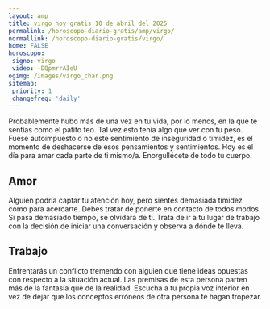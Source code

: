 ```yaml
---
layout: amp
title: virgo hoy gratis 10 de abril del 2025 
permalink: /horoscopo-diario-gratis/amp/virgo/
normallink: /horoscopo-diario-gratis/virgo/
home: FALSE
horoscopo:
 signo: virgo
 video: -DQpmrrAIeU
ogimg: /images/virgo_char.png
sitemap:
 priority: 1
 changefreq: 'daily'
---
```



Probablemente hubo más de una vez en tu vida, por lo menos, en la que te sentías como el patito feo. Tal vez esto tenía algo que ver con tu peso. Fuese autoimpuesto o no este sentimiento de inseguridad o timidez, es el momento de deshacerse de esos pensamientos y sentimientos. Hoy es el día para amar cada parte de ti mismo/a. Enorgullécete de todo tu cuerpo.

## Amor

Alguien podría captar tu atención hoy, pero sientes demasiada timidez como para acercarte. Debes tratar de ponerte en contacto de todos modos. Si pasa demasiado tiempo, se olvidará de ti. Trata de ir a tu lugar de trabajo con la decisión de iniciar una conversación y observa a dónde te lleva.

## Trabajo

Enfrentarás un conflicto tremendo con alguien que tiene ideas opuestas con respecto a la situación actual. Las premisas de esta persona parten más de la fantasía que de la realidad. Escucha a tu propia voz interior en vez de dejar que los conceptos erróneos de otra persona te hagan tropezar.